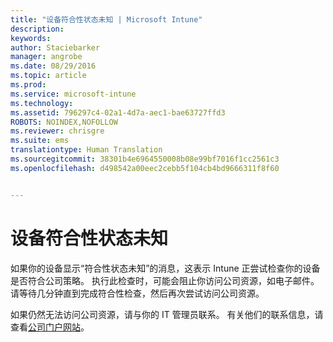 ```yaml
---
title: "设备符合性状态未知 | Microsoft Intune"
description: 
keywords: 
author: Staciebarker
manager: angrobe
ms.date: 08/29/2016
ms.topic: article
ms.prod: 
ms.service: microsoft-intune
ms.technology: 
ms.assetid: 796297c4-02a1-4d7a-aec1-bae63727ffd3
ROBOTS: NOINDEX,NOFOLLOW
ms.reviewer: chrisgre
ms.suite: ems
translationtype: Human Translation
ms.sourcegitcommit: 38301b4e6964550008b08e99bf7016f1cc2561c3
ms.openlocfilehash: d498542a00eec2cebb5f104cb4bd9666311f8f60


---
```



# 设备符合性状态未知

如果你的设备显示“符合性状态未知”的消息，这表示 Intune 正尝试检查你的设备是否符合公司策略。 执行此检查时，可能会阻止你访问公司资源，如电子邮件。 请等待几分钟直到完成符合性检查，然后再次尝试访问公司资源。

如果仍然无法访问公司资源，请与你的 IT 管理员联系。 有关他们的联系信息，请查看[公司门户网站](http://portal.manage.microsoft.com)。



<!--HONumber=Aug16_HO5-->



